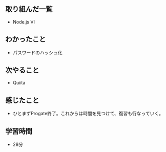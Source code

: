 ## 取り組んだ一覧
- Node.js VI
## わかったこと
- パスワードのハッシュ化
## 次やること
- Quiita
## 感じたこと
- ひとまずProgate終了。これからは時間を見つけて、復習も行なっていく。
## 学習時間
- 28分
